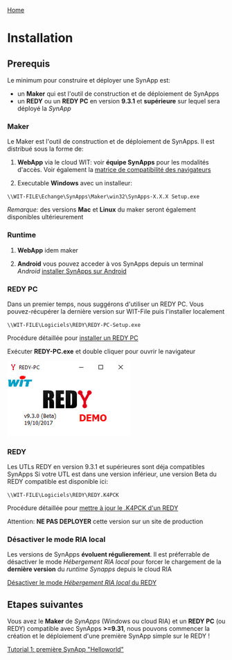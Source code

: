 [Home](sitemap.md)

# Installation

## Prerequis

Le minimum pour construire et déployer une SynApp est:
* un **Maker** qui est l'outil de construction et de déploiement de SynApps
* un **REDY** ou un **REDY PC** en version **9.3.1** et **supérieure** sur lequel sera déployé la *SynApp*

### Maker

Le Maker est l'outil de construction et de déploiement de SynApps. Il est distribué sous la forme de:

1. **WebApp** via le cloud WIT: voir **équipe SynApps** pour les modalités d'accès. Voir également la [matrice de compatibilité des navigateurs](browers.md)

2. Executable **Windows** avec un installeur:
```
\\WIT-FILE\Echange\SynApps\Maker\win32\SynApps-X.X.X Setup.exe
```
_Remarque:_ des versions **Mac** et **Linux** du maker seront également disponibles ultérieurement

### Runtime

1. **WebApp** idem maker

2. **Android** vous pouvez acceder à vos SynApps depuis un terminal _Android_ [installer SynApps sur Android](install/android.md)

### REDY PC

Dans un premier temps, nous suggérons d'utiliser un REDY PC. Vous pouvez-récupérer la dernière version sur WIT-File puis l'installer localement
```
\\WIT-FILE\Logiciels\REDY\REDY-PC-Setup.exe
```
Procédure détaillée pour [installer un REDY PC](redy/install.md)

Exécuter **REDY-PC.exe** et double cliquer pour ouvrir le navigateur

![REDY PC](assets/redyPCexe.png)

### REDY

Les UTLs REDY en version 9.3.1 et supérieures sont déja compatibles SynApps
Si votre UTL est dans une version inférieur, une version Beta du REDY compatible est disponible ici:
```
\\WIT-FILE\Logiciels\REDY\REDY.K4PCK
```
Procédure détaillée pour [mettre à jour le .K4PCK d'un REDY](redy/install.md)

Attention: **NE PAS DEPLOYER** cette version sur un site de production

### Désactiver le mode RIA local

Les versions de SynApps **évoluent régulierement**. Il est préferrable de désactiver le mode *Hébergement RIA local* pour forcer le chargement de la **dernière version** du *runtime Synapps* depuis le cloud RIA

[Désactiver le mode *Hébergement RIA local* du REDY](redy/configure.md)

## Etapes suivantes

Vous avez le **Maker** de *SynApps* (Windows ou cloud RIA) et un **REDY PC** (ou REDY) compatible avec SynApps **>=9.31**, nous pouvons commencer la création et le déploiement d'une première SynApp simple sur le REDY !

[Tutorial 1: première SynApp "Helloworld"](tutos/tuto01/index.md)
